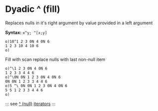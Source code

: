 # Dyadic ^ (fill)

Replaces nulls in it's right argument by vаlue provided in a left argument

**Syntax:** ```x^y; ^[x;y]```

```o
o)10^1 2 3 0N 4 0N 6
1 2 3 10 4 10 6
o)
```


Fill with scan replace nulls with last non-null item

```o
o)^\1 2 3 0N 4 0N 6
1 2 3 3 4 4 6
o)^\0N 0N 1 2 3 0N 4 0N 6
0N 0N 1 2 3 3 4 4 6
o)5 ^\ 0N 0N 1 2 3 0N 4 0N 6
5 5 1 2 3 3 4 4 6
o)
```

::: see
[^ (null)](/verbs/relational/nullhandling.md)
[iterators](/iterators.md)
:::
